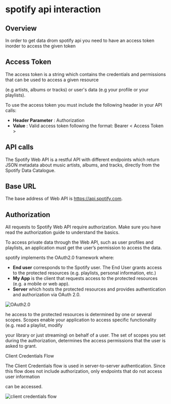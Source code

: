 # spotify api interaction
## Overview
In order to get data drom spotify api you need to have an access token inorder to access the given token

## Access Token

The access token is a string which contains the credentials and permissions that can be used to access a given resource 

(e.g artists, albums or tracks) or user's data (e.g your profile or your playlists).

To use the access token you must include the following header in your API calls:

- **Header Parameter** : Authorization
- **Value** : Valid access token following the format: Bearer < Access Token >

## API calls
The Spotify Web API is a restful API with different endpoints which return JSON metadata about music artists, albums, and tracks, directly from the Spotify Data Catalogue.

## Base URL
The base address of Web API is https://api.spotify.com.

## Authorization
All requests to Spotify Web API require authorization. Make sure you have read the authorization guide to understand the basics.

To access private data through the Web API, such as user profiles and playlists, an application must get the user’s permission to access the data.

spotify implements the OAuth2.0 framework where: 
 - **End user** corresponds to the Spotify user. The End User grants access to the protected resources (e.g. playlists, personal information, etc.)
 - **My App** is the client that requests access to the protected resources (e.g. a mobile or web app).
 - **Server**  which hosts the protected resources and provides authentication and authorization via OAuth 2.0.
   
![OAuth2.0](https://developer.spotify.com/images/documentation/web-api/auth_intro.png)

he access to the protected resources is determined by one or several scopes. Scopes enable your application to access specific functionality (e.g. read a playlist, modify 

your library or just streaming) on behalf of a user. The set of scopes you set during the authorization, determines the access permissions that the user is asked to grant.

Client Credentials Flow

The Client Credentials flow is used in server-to-server authentication. Since this flow does not include authorization, only endpoints that do not access user information 

can be accessed.

![client credentials flow](https://developer.spotify.com/images/documentation/web-api/auth-client-credentials.png)
